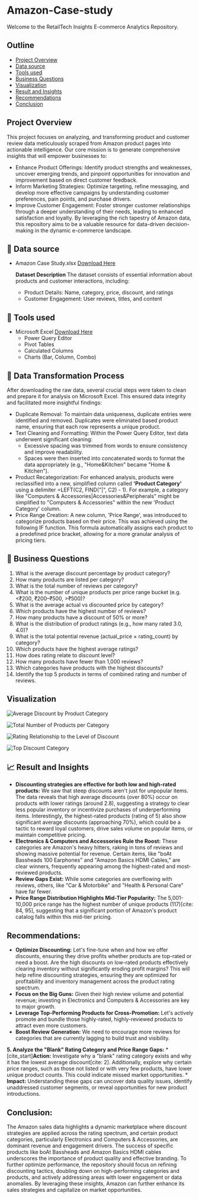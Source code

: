 # Amazon-Case-study
Welcome to the RetailTech Insights E-commerce Analytics Repository. 
## Outline
- [Project Overview](#project-overview)
- [Data source](#data-source)
- [Tools used](#tools-used)
- [Business Questions](#business-questions)
- [Visualization](visualization)
- [Result and Insights](#result-and-insights)
- [Recommendations](#Recommendations)
- [Conclusion](#conclusion)

## Project Overview
This project focuses on analyzing, and transforming product and customer review data meticulously scraped from Amazon product pages into actionable intelligence. Our core mission is to generate comprehensive insights that will empower businesses to:
 - Enhance Product Offerings: Identify product strengths and weaknesses, uncover emerging trends, and pinpoint opportunities for innovation and improvement based on direct customer feedback.
 - Inform Marketing Strategies: Optimize targeting, refine messaging, and develop more effective campaigns by understanding customer preferences, pain points, and purchase drivers.
 - Improve Customer Engagement: Foster stronger customer relationships through a deeper understanding of their needs, leading to enhanced satisfaction and loyalty.
By leveraging the rich tapestry of Amazon data, this repository aims to be a valuable resource for data-driven decision-making in the dynamic e-commerce landscape.

## 📁 Data source
 - Amazon Case Study.xlsx [Download Here](https://canvas.instructure.com/files/302721266/download?download_frd=1)

   **Dataset Description**
   The dataset consists of essential information about products and customer interactions, including:
     - Product Details: Name, category, price, discount, and ratings
     - Customer Engagement: User reviews, titles, and content

## 🧰 **Tools used**
- Microsoft Excel [Download Here](https://microsoft-excel.en.softonic.com/)
  - Power Query Editor 
  - Pivot Tables
  - Calculated Columns
  - Charts (Bar, Column, Combo)

## 🧹 Data Transformation Process
After downloading the raw data, several crucial steps were taken to clean and prepare it for analysis on Microsoft Excel. This ensured data integrity and facilitated more insightful findings:
- Duplicate Removal: To maintain data uniqueness, duplicate entries were identified and removed. Duplicates were eliminated based product name, ensuring that each row represents a unique product.
- Text Cleaning and Formatting: Within the Power Query Editor, text data underwent significant cleaning:
   - Excessive spacing was trimmed from words to ensure consistency and improve readability.
   - Spaces were then inserted into concatenated words to format the data appropriately (e.g., "Home&Kitchen" became "Home & Kitchen").
- Product Recategorization: For enhanced analysis, products were reclassified into a new, simplified column called **'Product Category'**  using a delimiter =LEFT(C2, FIND("|", C2) - 1). For example, a category like "Computers & Accessories|Accessories&Peripherals" might be simplified to "Computers & Accessories" within the new 'Product Category' column.  
- Price Range Creation: A new column, 'Price Range', was introduced to categorize products based on their price. This was achieved using the following IF function. This formula automatically assigns each product to a predefined price bracket, allowing for a more granular analysis of pricing tiers. 


## 🧠 Business Questions 

1. What is the average discount percentage by product category?
2. How many products are listed per category?
3. What is the total number of reviews per category?
4. What is the number of unique products per price range bucket (e.g. <₹200, ₹200–₹500, >₹500)?
5. What is the average actual vs discounted price by category?
6. Which products have the highest number of reviews?
7. How many products have a discount of 50% or more?
8. What is the distribution of product ratings (e.g., how many rated 3.0, 4.0)?
9. What is the total potential revenue (actual_price × rating_count) by category?
10. Which products have the highest average ratings?
11. How does rating relate to discount level?
12. How many products have fewer than 1,000 reviews?
13. Which categories have products with the highest discounts?
14. Identify the top 5 products in terms of combined rating and number of reviews.

## Visualization 
![Average Discount by Product Category](https://github.com/user-attachments/assets/14c8da9b-0084-4084-a5b2-d12c05ca1d39)

![Total Number of Products per Category ](https://github.com/user-attachments/assets/9370e617-a73e-4a9e-80b5-19de961d2676)

![Rating Relationship to the Level of Discount ](https://github.com/user-attachments/assets/38319a9f-6995-4756-97d9-45d6f1c6bd60)

![Top Discount Category](https://github.com/user-attachments/assets/ff86cd4f-fa43-4653-a12a-33e38be71549)


## 📈 Result and Insights

 - **Discounting strategies are effective for both low and high-rated products:** We saw that steep discounts aren't just for unpopular items. The data reveals that high average discounts (over 80%) occur on products with lower ratings (around 2.8), suggesting a strategy to clear less popular inventory or incentivize purchases of underperforming items. Interestingly, the highest-rated products (rating of 5) also show significant average discounts (approaching 70%), which could be a tactic to reward loyal customers, drive sales volume on popular items, or maintain competitive pricing.
 - **Electronics & Computers and Accessories Rule the Roost:** These categories are Amazon's heavy hitters, raking in tons of reviews and showing massive potential for revenue. Certain items, like "boAt Bassheads 100 Earphones" and "Amazon Basics HDMI Cables," are clear winners, frequently appearing among the highest-rated and most-reviewed products.
 - **Review Gaps Exist:** While some categories are overflowing with reviews, others, like "Car & Motorbike" and "Health & Personal Care" have far fewer.
 - **Price Range Distribution Highlights Mid-Tier Popularity:** The 5,001-10,000 price range has the highest number of unique products (117)[cite: 84, 95], suggesting that a significant portion of Amazon's product catalog falls within this mid-tier pricing.

## Recommendations:
 - **Optimize Discounting:** Let's fine-tune when and how we offer discounts, ensuring they drive profits whether products are top-rated or need a boost. Are the high discounts on low-rated products effectively clearing inventory without significantly eroding profit margins? This will help refine discounting strategies, ensuring they are optimized for profitability and inventory management across the product rating spectrum.
 - **Focus on the Big Guns:** Given their high review volume and potential revenue; investing in Electronics and Computers & Accessories are key to major growth. 
 - **Leverage Top-Performing Products for Cross-Promotion:** Let's actively promote and bundle those highly-rated, highly-reviewed products to attract even more customers.
 - **Boost Review Generation:** We need to encourage more reviews for categories that are currently lagging to build trust and visibility.



**5. Analyze the "Blank" Rating Category and Price Range Gaps:**
    * [cite_start]**Action:** Investigate why a "blank" rating category exists and why it has the lowest average discount[cite: 2]. Additionally, explore why certain price ranges, such as those not listed or with very few products, have lower unique product counts. This could indicate missed market opportunities.
    * **Impact:** Understanding these gaps can uncover data quality issues, identify unaddressed customer segments, or reveal opportunities for new product introductions.

## Conclusion:

The Amazon sales data highlights a dynamic marketplace where discount strategies are applied across the rating spectrum, and certain product categories, particularly Electronics and Computers & Accessories, are dominant revenue and engagement drivers. The success of specific products like boAt Bassheads and Amazon Basics HDMI cables underscores the importance of product quality and effective branding. To further optimize performance, the repository should focus on refining discounting tactics, doubling down on high-performing categories and products, and actively addressing areas with lower engagement or data anomalies. By leveraging these insights, Amazon can further enhance its sales strategies and capitalize on market opportunities.

